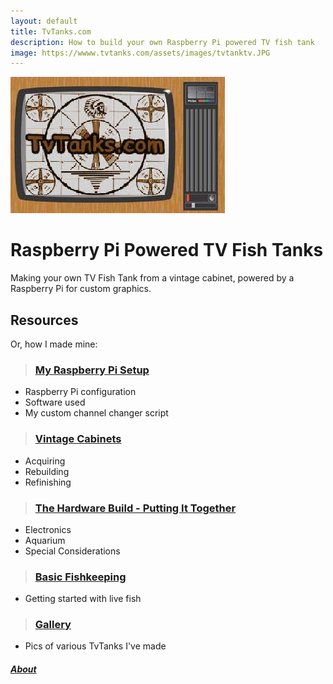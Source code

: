 ```yaml
---
layout: default
title: TvTanks.com
description: How to build your own Raspberry Pi powered TV fish tank
image: https://wwww.tvtanks.com/assets/images/tvtanktv.JPG
---
```


<!-- <script async src="https://api.countapi.xyz/hit/tvtanks.com/visits?callback=cb"></script> -->

![TvTanks.com Logo](/assets/images/tvtanktv.JPG)

# Raspberry Pi Powered TV Fish Tanks

Making your own TV Fish Tank from a vintage cabinet, powered by a Raspberry Pi for custom graphics.

## Resources

Or, how I made mine:

> ### [My Raspberry Pi Setup](/pages/raspberry-pi.md)

- Raspberry Pi configuration
- Software used
- My custom channel changer script

> ### [Vintage Cabinets](/pages/vintage-cabinets.md)

- Acquiring
- Rebuilding
- Refinishing

> ### [The Hardware Build - Putting It Together](/pages/hardware.md)

- Electronics
- Aquarium
- Special Considerations

> ### [Basic Fishkeeping](/pages/fish.md)

- Getting started with live fish

> ### [Gallery](/pages/gallery.md)

- Pics of various TvTanks I've made

##### [About](/pages/about.md)

<script src="https://utteranc.es/client.js"
        repo="martinvicknair/tvtanks.com"
        issue-term="pathname"
        theme="github-light"
        crossorigin="anonymous"
        async>
</script>

<!-- <div id="visits">..</div>

<script>function cb(response) {document.getElementById('visits').innerText = response.value;}</script> -->
